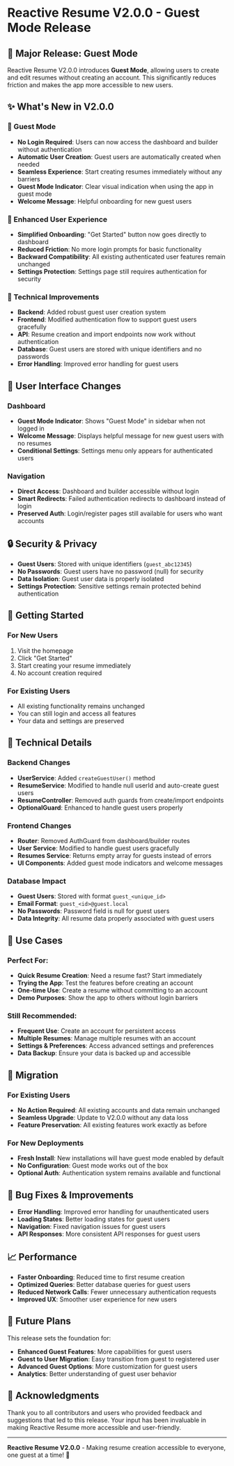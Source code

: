 # Reactive Resume V2.0.0 - Guest Mode Release

## 🎉 Major Release: Guest Mode

Reactive Resume V2.0.0 introduces **Guest Mode**, allowing users to create and edit resumes without creating an account. This significantly reduces friction and makes the app more accessible to new users.

## ✨ What's New in V2.0.0

### 🚀 Guest Mode
- **No Login Required**: Users can now access the dashboard and builder without authentication
- **Automatic User Creation**: Guest users are automatically created when needed
- **Seamless Experience**: Start creating resumes immediately without any barriers
- **Guest Mode Indicator**: Clear visual indication when using the app in guest mode
- **Welcome Message**: Helpful onboarding for new guest users

### 🎯 Enhanced User Experience
- **Simplified Onboarding**: "Get Started" button now goes directly to dashboard
- **Reduced Friction**: No more login prompts for basic functionality
- **Backward Compatibility**: All existing authenticated user features remain unchanged
- **Settings Protection**: Settings page still requires authentication for security

### 🔧 Technical Improvements
- **Backend**: Added robust guest user creation system
- **Frontend**: Modified authentication flow to support guest users gracefully
- **API**: Resume creation and import endpoints now work without authentication
- **Database**: Guest users are stored with unique identifiers and no passwords
- **Error Handling**: Improved error handling for guest users

## 🎨 User Interface Changes

### Dashboard
- **Guest Mode Indicator**: Shows "Guest Mode" in sidebar when not logged in
- **Welcome Message**: Displays helpful message for new guest users with no resumes
- **Conditional Settings**: Settings menu only appears for authenticated users

### Navigation
- **Direct Access**: Dashboard and builder accessible without login
- **Smart Redirects**: Failed authentication redirects to dashboard instead of login
- **Preserved Auth**: Login/register pages still available for users who want accounts

## 🔒 Security & Privacy

- **Guest Users**: Stored with unique identifiers (`guest_abc12345`)
- **No Passwords**: Guest users have no password (null) for security
- **Data Isolation**: Guest user data is properly isolated
- **Settings Protection**: Sensitive settings remain protected behind authentication

## 🚀 Getting Started

### For New Users
1. Visit the homepage
2. Click "Get Started" 
3. Start creating your resume immediately
4. No account creation required

### For Existing Users
- All existing functionality remains unchanged
- You can still login and access all features
- Your data and settings are preserved

## 🔧 Technical Details

### Backend Changes
- **UserService**: Added `createGuestUser()` method
- **ResumeService**: Modified to handle null userId and auto-create guest users
- **ResumeController**: Removed auth guards from create/import endpoints
- **OptionalGuard**: Enhanced to handle guest users properly

### Frontend Changes
- **Router**: Removed AuthGuard from dashboard/builder routes
- **User Service**: Modified to handle guest users gracefully
- **Resumes Service**: Returns empty array for guests instead of errors
- **UI Components**: Added guest mode indicators and welcome messages

### Database Impact
- **Guest Users**: Stored with format `guest_<unique_id>`
- **Email Format**: `guest_<id>@guest.local`
- **No Passwords**: Password field is null for guest users
- **Data Integrity**: All resume data properly associated with guest users

## 🎯 Use Cases

### Perfect For:
- **Quick Resume Creation**: Need a resume fast? Start immediately
- **Trying the App**: Test the features before creating an account
- **One-time Use**: Create a resume without committing to an account
- **Demo Purposes**: Show the app to others without login barriers

### Still Recommended:
- **Frequent Use**: Create an account for persistent access
- **Multiple Resumes**: Manage multiple resumes with an account
- **Settings & Preferences**: Access advanced settings and preferences
- **Data Backup**: Ensure your data is backed up and accessible

## 🔄 Migration

### For Existing Users
- **No Action Required**: All existing accounts and data remain unchanged
- **Seamless Upgrade**: Update to V2.0.0 without any data loss
- **Feature Preservation**: All existing features work exactly as before

### For New Deployments
- **Fresh Install**: New installations will have guest mode enabled by default
- **No Configuration**: Guest mode works out of the box
- **Optional Auth**: Authentication system remains available and functional

## 🐛 Bug Fixes & Improvements

- **Error Handling**: Improved error handling for unauthenticated users
- **Loading States**: Better loading states for guest users
- **Navigation**: Fixed navigation issues for guest users
- **API Responses**: More consistent API responses for guest users

## 📈 Performance

- **Faster Onboarding**: Reduced time to first resume creation
- **Optimized Queries**: Better database queries for guest users
- **Reduced Network Calls**: Fewer unnecessary authentication requests
- **Improved UX**: Smoother user experience for new users

## 🔮 Future Plans

This release sets the foundation for:
- **Enhanced Guest Features**: More capabilities for guest users
- **Guest to User Migration**: Easy transition from guest to registered user
- **Advanced Guest Options**: More customization for guest users
- **Analytics**: Better understanding of guest user behavior

## 🙏 Acknowledgments

Thank you to all contributors and users who provided feedback and suggestions that led to this release. Your input has been invaluable in making Reactive Resume more accessible and user-friendly.

---

**Reactive Resume V2.0.0** - Making resume creation accessible to everyone, one guest at a time! 🚀
